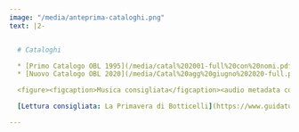```yaml
---
image: "/media/anteprima-cataloghi.png"
text: |2-


  # Cataloghi

  * [Primo Catalogo OBL 1995](/media/catal%202001-full%20con%20nomi.pdf) {.pdf}
  * [Nuovo Catalogo OBL 2020](/media/Catal%20agg%20giugno%202020-full.pdf) {.pdf}

  <figure><figcaption>Musica consigliata</figcaption><audio metadata controls src="/media/ventotene.mp3">Your browser does not support the <code>audio</code> element</audio></figure>

  [Lettura consigliata: La Primavera di Botticelli](https://www.guidaturistica-michelebusillo.com/it/dettagli-di-primavera/)

---
```

